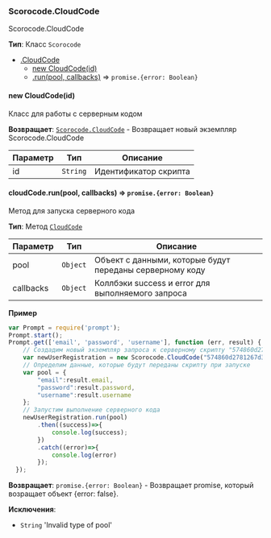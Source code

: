 <a name="Scorocode.CloudCode"></a>

### Scorocode.CloudCode
Scorocode.CloudCode

**Тип**: Класс <code>Scorocode</code>  

* [.CloudCode](#Scorocode.CloudCode)
    * [new CloudCode(id)](#new_Scorocode.CloudCode_new)
    * [.run(pool, callbacks)](#Scorocode.CloudCode+run) ⇒ <code>promise.{error: Boolean}</code>

<a name="new_Scorocode.CloudCode_new"></a>

#### new CloudCode(id)
Класс для работы с серверным кодом

**Возвращает**: <code>[Scorocode.CloudCode](#Scorocode.CloudCode)</code> - Возвращает новый экземпляр Scorocode.CloudCode

| Параметр | Тип | Описание |
| --- | --- | --- |
| id | <code>String</code> | Идентификатор скрипта |

<a name="Scorocode.CloudCode+run"></a>

#### cloudCode.run(pool, callbacks) ⇒ <code>promise.{error: Boolean}</code>
Метод для запуска серверного кода

**Тип**: Метод <code>[CloudCode](#Scorocode.CloudCode)</code>  


| Параметр | Тип | Описание |
| --- | --- | --- |
| pool | <code>Object</code> | Объект с данными, которые будут переданы серверному коду |
| callbacks | <code>Object</code> | Коллбэки success и error для выполняемого запроса |

**Пример**
```js
var Prompt = require('prompt');
Prompt.start();
Prompt.get(['email', 'password', 'username'], function (err, result) {
    // Создадим новый экземпляр запроса к серверному скрипту "574860d2781267d34f7a2415".
    var newUserRegistration = new Scorocode.CloudCode("574860d2781267d34f7a2415");
    // Определим данные, которые будут переданы скрипту при запуске
	var pool = {
		"email":result.email,
		"password":result.password,
		"username":result.username
	};
    // Запустим выполнение серверного кода
    newUserRegistration.run(pool)
        .then((success)=>{
            console.log(success);
        })
        .catch((error)=>{
            console.log(error)
        });
  });
```

**Возвращает**: <code>promise.{error: Boolean}</code> - Возвращает promise, который возращает объект {error: false}.

**Исключения**:

- <code>String</code> 'Invalid type of pool'



